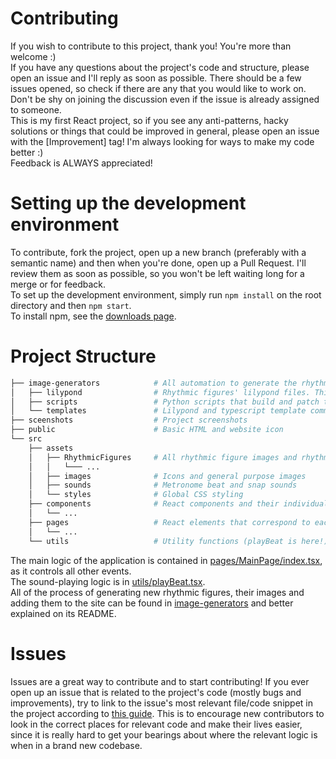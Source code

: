 # Contributing  
If you wish to contribute to this project, thank you! You're more than welcome :)  
If you have any questions about the project's code and structure, please open an issue and I'll reply as soon as possible. There should be a few issues opened, so check if there are any that you would like to work on. Don't be shy on joining the discussion even if the issue is already assigned to someone.    
This is my first React project, so if you see any anti-patterns, hacky solutions or things that could be improved in general, please open an issue with the \[Improvement\] tag! I'm always looking for ways to make my code better :)  
Feedback is ALWAYS appreciated!  
  
# Setting up the development environment  
To contribute, fork the project, open up a new branch (preferably with a semantic name) and then when you're done, open up a Pull Request. I'll review them as soon as possible, so you won't be left waiting long for a merge or for feedback.  
To set up the development environment, simply run `npm install` on the root directory and then `npm start`.  
To install npm, see the [downloads page](https://nodejs.org/en/download/).  
  
# Project Structure  
```bash
├── image-generators            # All automation to generate the rhythmic figure images and specify the way they will be played 
│   ├── lilypond                # Rhythmic figures' lilypond files. This directory is completely optional.
│   ├── scripts                 # Python scripts that build and patch the corresponding template and index files
│   └── templates               # Lilypond and typescript template common to all rhythmic figures
├── sceenshots                  # Project screenshots
├── public                      # Basic HTML and website icon
└── src                         
    ├── assets                  
    │   ├── RhythmicFigures     # All rhythmic figure images and rhythm specifications (as per image-generators/rhythms_data.json)
    │   │   └─── ...
    │   ├── images              # Icons and general purpose images
    │   ├── sounds              # Metronome beat and snap sounds
    │   └── styles              # Global CSS styling
    ├── components              # React components and their individual CSS
    │   └── ...
    ├── pages                   # React elements that correspond to each page and their individual CSS
    │   └── ...
    └── utils                   # Utility functions (playBeat is here!)
```  
The main logic of the application is contained in [pages/MainPage/index.tsx](/src/pages/MainPage/index.tsx), as it controls all other events.  
The sound-playing logic is in [utils/playBeat.tsx](/src/utils/playBeat.tsx).  
All of the process of generating new rhythmic figures, their images and adding them to the site can be found in [image-generators](/image-generators) and better explained on its README.  

# Issues  
Issues are a great way to contribute and to start contributing! If you ever open up an issue that is related to the project's code (mostly bugs and improvements), try to link to the issue's most relevant file/code snippet in the project according to [this guide](https://github.blog/2017-08-15-introducing-embedded-code-snippets/). This is to encourage new contributors to look in the correct places for relevant code and make their lives easier, since it is really hard to get your bearings about where the relevant logic is when in a brand new codebase.  
